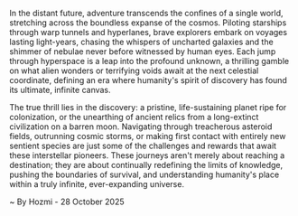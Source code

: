 
In the distant future, adventure transcends the confines of a single world, stretching across the boundless expanse of the cosmos. Piloting starships through warp tunnels and hyperlanes, brave explorers embark on voyages lasting light-years, chasing the whispers of uncharted galaxies and the shimmer of nebulae never before witnessed by human eyes. Each jump through hyperspace is a leap into the profound unknown, a thrilling gamble on what alien wonders or terrifying voids await at the next celestial coordinate, defining an era where humanity's spirit of discovery has found its ultimate, infinite canvas.

The true thrill lies in the discovery: a pristine, life-sustaining planet ripe for colonization, or the unearthing of ancient relics from a long-extinct civilization on a barren moon. Navigating through treacherous asteroid fields, outrunning cosmic storms, or making first contact with entirely new sentient species are just some of the challenges and rewards that await these interstellar pioneers. These journeys aren't merely about reaching a destination; they are about continually redefining the limits of knowledge, pushing the boundaries of survival, and understanding humanity's place within a truly infinite, ever-expanding universe.

~ By Hozmi - 28 October 2025
